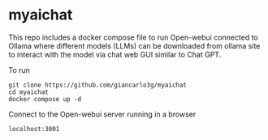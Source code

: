 # myaichat

This repo includes a docker compose file to run Open-webui connected to Ollama where different models (LLMs) can be downloaded from ollama site to interact with the model via chat web GUI similar to Chat GPT.

To run

```
git clone https://github.com/giancarlo3g/myaichat
cd myaichat
docker compose up -d
```

Connect to the Open-webui server running in a browser
```
localhost:3001
``` 
